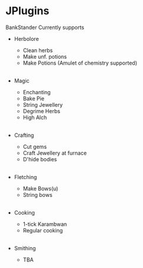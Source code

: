 # JPlugins

BankStander Currently supports

* Herbolore

  - Clean herbs
  - Make unf. potions
  - Make Potions (Amulet of chemistry supported)

  <br>

* Magic

  - Enchanting
  - Bake Pie
  - String Jewellery
  - Degrime Herbs
  - High Alch


  <br>
* Crafting

  - Cut gems
  - Craft Jewellery at furnace
  - D'hide bodies


  <br>
* Fletching

  - Make Bows(u)
  - String bows

  <br>
* Cooking
  
  - 1-tick Karambwan
  - Regular cooking

  <br>

* Smithing
  - TBA

